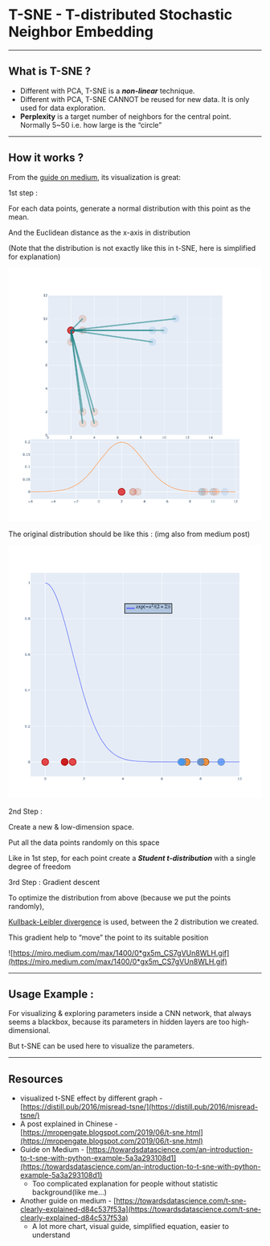 # T-SNE - T-distributed Stochastic Neighbor Embedding

---

## What is T-SNE ?

- Different with PCA, T-SNE is a ***non-linear*** technique.
- Different with PCA, T-SNE CANNOT be reused for new data. 
It is only used for data exploration.
- **Perplexity** is a target number of neighbors for the central point. Normally 5~50
i.e. how large is the “circle”

---

## How it works ?

From the [guide on medium](https://towardsdatascience.com/t-sne-clearly-explained-d84c537f53a), its visualization is great:

1st step :

For each data points, generate a normal distribution with this point as the mean.

And the Euclidean distance as the x-axis in distribution

(Note that the distribution is not exactly like this in t-SNE, here is simplified for explanation)

![Untitled](T-SNE%20-%20T-distributed%20Stochastic%20Neighbor%20Embeddin%2049b3989aa2c44947af3754d1dcf1edb6/Untitled.png)

The original distribution should be like this : (img also from medium post)

![Untitled](T-SNE%20-%20T-distributed%20Stochastic%20Neighbor%20Embeddin%2049b3989aa2c44947af3754d1dcf1edb6/Untitled%201.png)

2nd Step :

Create a new & low-dimension space.

Put all the data points randomly on this space

Like in 1st step, for each point create a ***Student t-distribution*** with a single degree of freedom

3rd Step : Gradient descent

To optimize the distribution from above (because we put the points randomly), 

[Kullback-Leibler divergence](https://en.wikipedia.org/wiki/Kullback%E2%80%93Leibler_divergence) is used, between the 2 distribution we created.

This gradient help to “move” the point to its suitable position

![https://miro.medium.com/max/1400/0*gx5m_CS7gVUn8WLH.gif](https://miro.medium.com/max/1400/0*gx5m_CS7gVUn8WLH.gif)

---

## Usage Example :

For visualizing & exploring parameters inside a CNN network, that always seems a blackbox, because its parameters in hidden layers are too high-dimensional.

But t-SNE can be used here to visualize the parameters.

---

## Resources

- visualized t-SNE effect by different graph - [https://distill.pub/2016/misread-tsne/](https://distill.pub/2016/misread-tsne/)
- A post explained in Chinese - [https://mropengate.blogspot.com/2019/06/t-sne.html](https://mropengate.blogspot.com/2019/06/t-sne.html)
- Guide on Medium - [https://towardsdatascience.com/an-introduction-to-t-sne-with-python-example-5a3a293108d1](https://towardsdatascience.com/an-introduction-to-t-sne-with-python-example-5a3a293108d1)
    - Too complicated explanation for people without statistic background(like me…)
- Another guide on medium - [https://towardsdatascience.com/t-sne-clearly-explained-d84c537f53a](https://towardsdatascience.com/t-sne-clearly-explained-d84c537f53a)
    - A lot more chart, visual guide, simplified equation, easier to understand
